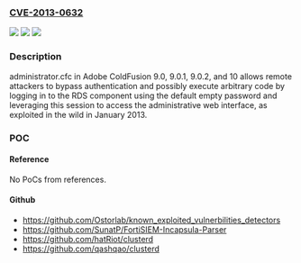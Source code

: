 ### [CVE-2013-0632](https://cve.mitre.org/cgi-bin/cvename.cgi?name=CVE-2013-0632)
![](https://img.shields.io/static/v1?label=Product&message=n%2Fa&color=blue)
![](https://img.shields.io/static/v1?label=Version&message=n%2Fa&color=blue)
![](https://img.shields.io/static/v1?label=Vulnerability&message=n%2Fa&color=brighgreen)

### Description

administrator.cfc in Adobe ColdFusion 9.0, 9.0.1, 9.0.2, and 10 allows remote attackers to bypass authentication and possibly execute arbitrary code by logging in to the RDS component using the default empty password and leveraging this session to access the administrative web interface, as exploited in the wild in January 2013.

### POC

#### Reference
No PoCs from references.

#### Github
- https://github.com/Ostorlab/known_exploited_vulnerbilities_detectors
- https://github.com/SunatP/FortiSIEM-Incapsula-Parser
- https://github.com/hatRiot/clusterd
- https://github.com/qashqao/clusterd

